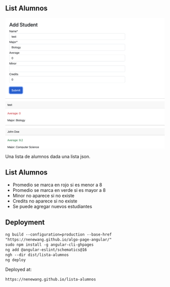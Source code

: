 ## List Alumnos


![](./img/2023-09-27-21-01-38.png)

Una lista de alumnos dada una lista json.

## List Alumnos

- Promedio se marca en rojo si es menor a 8
- Promedio se marca en verde si es mayor a 8
- Minor no aparece si no existe
- Credits no aparece si no existe
- Se puede agregar nuevos estudiantes


## Deployment


```
ng build --configuration=production --base-href "https://nenewang.github.io/algo-page-angular/"
sudo npm install -g angular-cli-ghpages
ng add @angular-eslint/schematics@16
ngh --dir dist/lista-alumnos
ng deploy
```

Deployed at:

```
https://nenewang.github.io/lista-alumnos
```



